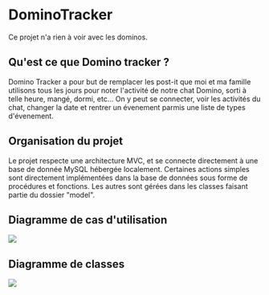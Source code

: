 # DominoTracker
Ce projet n'a rien à voir avec les dominos.

## Qu'est ce que Domino tracker ?
Domino Tracker a pour but de remplacer les post-it que moi et ma famille utilisons tous les jours pour noter l'activité de notre chat Domino, sorti à telle heure, mangé, dormi, etc...
On y peut se connecter, voir les activités du chat, changer la date et rentrer un évenement parmis une liste de types d'évenement.

## Organisation du projet

Le projet respecte une architecture MVC, et se connecte directement à une base de donnée MySQL hébergée localement.
Certaines actions simples sont directement implémentées dans la base de données sous forme de procédures et fonctions. Les autres sont gérées dans les classes faisant partie du dossier "model".

## Diagramme de cas d'utilisation

<img src="https://user-images.githubusercontent.com/95452323/228650373-86b13f0b-5b57-4750-b238-cf6e9c1db7a6.png">

## Diagramme de classes

<img src="https://cdn.discordapp.com/attachments/924421151504097321/1090730324381675661/image.png">
